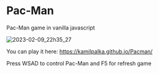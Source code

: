 # Pac-Man
Pac-Man game in vanilla javascript

![2023-02-09_22h35_27](https://user-images.githubusercontent.com/49127696/217945110-c9d522d2-9f67-4600-8113-ce21fe848bb1.gif)


You can play it here: https://kamilpalka.github.io/Pacman/

Press WSAD to control Pac-Man and F5 for refresh game
